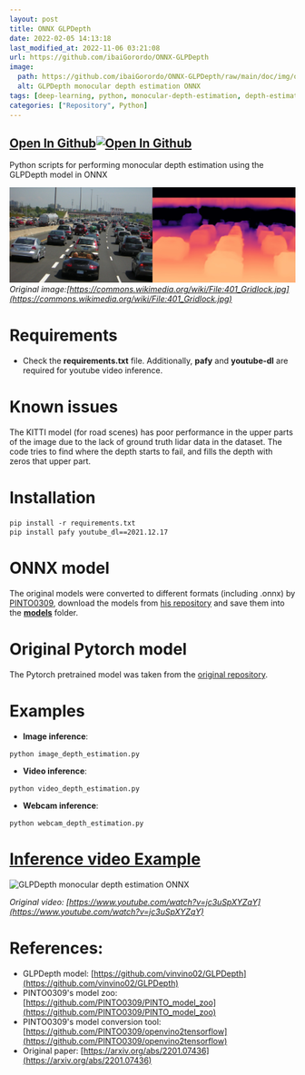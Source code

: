 ```yaml
---
layout: post
title: ONNX GLPDepth
date: 2022-02-05 14:13:18 
last_modified_at: 2022-11-06 03:21:08 
url: https://github.com/ibaiGorordo/ONNX-GLPDepth
image:
  path: https://github.com/ibaiGorordo/ONNX-GLPDepth/raw/main/doc/img/out.jpg
  alt: GLPDepth monocular depth estimation ONNX
tags: [deep-learning, python, monocular-depth-estimation, depth-estimation, onnx, onnxruntime]
categories: ["Repository", Python]
---
```


## [Open In Github](https://github.com/ibaiGorordo/ONNX-GLPDepth)[![Open In Github](https://icons-for-free.com/download-icon-part+1+github-1320568339880199515_0.svg)](https://github.com/ibaiGorordo/ONNX-GLPDepth)

Python scripts for performing monocular depth estimation using the GLPDepth model in ONNX

![GLPDepth monocular depth estimation ONNX](https://github.com/ibaiGorordo/ONNX-GLPDepth/raw/main/doc/img/out.jpg)
*Original image:[https://commons.wikimedia.org/wiki/File:401_Gridlock.jpg](https://commons.wikimedia.org/wiki/File:401_Gridlock.jpg)*

# Requirements

 * Check the **requirements.txt** file. Additionally, **pafy** and **youtube-dl** are required for youtube video inference.

# Known issues
The KITTI model (for road scenes) has poor performance in the upper parts of the image due to the lack of ground truth lidar data in the dataset. The code tries to find where the depth starts to fail, and fills the depth with zeros that upper part.
 
# Installation
```
pip install -r requirements.txt
pip install pafy youtube_dl==2021.12.17
```

# ONNX model
The original models were converted to different formats (including .onnx) by [PINTO0309](https://github.com/PINTO0309), download the models from [his repository](https://github.com/PINTO0309/PINTO_model_zoo/tree/main/245_GLPDepth) and save them into the **[models](https://github.com/ibaiGorordo/ONNX-GLPDepth/tree/main/models)** folder. 

# Original Pytorch model
The Pytorch pretrained model was taken from the [original repository](https://github.com/vinvino02/GLPDepth).
 
# Examples

 * **Image inference**:
 
 ```
 python image_depth_estimation.py 
 ```
 
  * **Video inference**:
 
 ```
 python video_depth_estimation.py
 ```
 
 * **Webcam inference**:
 
 ```
 python webcam_depth_estimation.py
 ```
 
# [Inference video Example](https://youtu.be/k5HZ_USROpU) 
 ![GLPDepth monocular depth estimation ONNX](https://github.com/ibaiGorordo/ONNX-GLPDepth/raw/main/doc/img/glpdepth_test.gif)

*Original video: [https://www.youtube.com/watch?v=jc3uSpXYZqY](https://www.youtube.com/watch?v=jc3uSpXYZqY)*

# References:
* GLPDepth model: [https://github.com/vinvino02/GLPDepth](https://github.com/vinvino02/GLPDepth)
* PINTO0309's model zoo: [https://github.com/PINTO0309/PINTO_model_zoo](https://github.com/PINTO0309/PINTO_model_zoo)
* PINTO0309's model conversion tool: [https://github.com/PINTO0309/openvino2tensorflow](https://github.com/PINTO0309/openvino2tensorflow)
* Original paper: [https://arxiv.org/abs/2201.07436](https://arxiv.org/abs/2201.07436)
 
